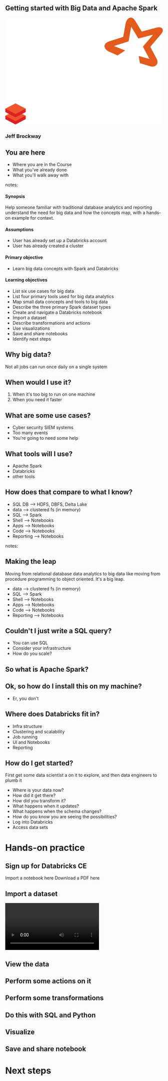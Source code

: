 ## Getting started with Big Data and Apache Spark
![Apache SPark logo](slideassets/spark-white.png)
![Databricks logo](slideassets/databricks-white.png)
### Jeff Brockway



## You are here
* Where you are in the Course
* What you've already done
* What you'll walk away with

notes:
#### Synopsis
Help someone familiar with traditional database analytics and reporting understand the need for big data and how the concepts map, with a hands-on example for context.

#### Assumptions
* User has already set up a Databricks account
* User has already created a cluster

#### Primary objective
* Learn big data concepts with Spark and Databricks

#### Learning objectives
* List six use cases for big data
* List four primary tools used for big data analytics
* Map small data concepts and tools to big data
* Describe the three primary Spark dataset types
* Create and navigate a Databricks notebook
* Import a dataset
* Describe transformations and actions
* Use visualizations
* Save and share notebooks
* Identify next steps


<!-- .slide: data-background-image="assets/background-gray-dimpled" -->
## Why big data?
Not all jobs can run once daily on a single system



<!-- .slide: data-background="#ff0000" -->
## When would I use it?
1. When it's too big to run on one machine<!-- .element: class="fragment" data-fragment-index="1" -->
2. When you need it faster<!-- .element: class="fragment" data-fragment-index="2" -->



<!-- .slide: data-background="#00ff00" -->
## What are some use cases?
* Cyber security SIEM systems
* Too many events
* You’re going to need some help



## What tools will I use?
* Apache Spark
* Databricks
* other tools



## How does that compare to what I know?
* SQL DB --> HDFS, DBFS, Delta Lake
* data --> clustered fs (in memory)
* SQL --> Spark
* Shell --> Notebooks
* Apps --> Notebooks
* Code --> Notebooks
* Reporting --> Notebooks

notes:
## Making the leap
Moving from relational database data analytics to big data
like moving from procedure programming to object oriented. It's a big leap.

* data --> clustered fs (in memory)
* SQL --> Spark
* Shell --> Notebooks
* Apps --> Notebooks
* Code --> Notebooks
* Reporting --> Notebooks



## Couldn't I just write a SQL query?
* You can use SQL
* Consider your infrastructure
* How do you scale?



## So what is Apache Spark?



## Ok, so how do I install this on my machine?
* Er, you don't



## Where does Databricks fit in?
* Infra structure
* Clustering and scalability
* Job running
* UI and Notebooks
* Reporting



## How do I get started?
First get some data scientist a on it to explore, and then data engineers to plumb it

* Where is your data now?
* How did it get there?
* How did you transform it?
* What happens when it updates?
* What happens when the schema changes?
* How do you know you are seeing the possibilities?
* Log into Databricks
* Access data sets



# Hands-on practice



## Sign up for Databricks CE
Import a notebook here
Download a PDF here


## Import a dataset
<video class="stretch" src="http://clips.vorwaerts-gmbh.de/big_buck_bunny.mp4"></video>


## View the data



## Perform some actions on it



## Perform some transformations



## Do this with SQL and Python



## Visualize



## Save and share notebook




# Next steps
